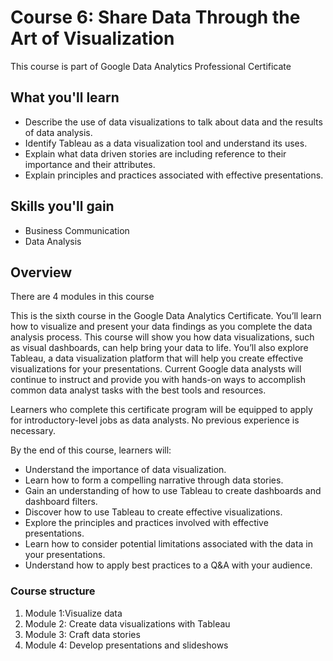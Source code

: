 # Course 6: Share Data Through the Art of Visualization

This course is part of Google Data Analytics Professional Certificate

## What you'll learn

- Describe the use of data visualizations to talk about data and the results of data analysis.
- Identify Tableau as a data visualization tool and understand its uses.
- Explain what data driven stories are including reference to their importance and their attributes.
- Explain principles and practices associated with effective presentations.

## Skills you'll gain

- Business Communication
- Data Analysis

## Overview

There are 4 modules in this course

This is the sixth course in the Google Data Analytics Certificate. You’ll learn how to visualize and present your data findings as you complete the data analysis process. This course will show you how data visualizations, such as visual dashboards, can help bring your data to life. You’ll also explore Tableau, a data visualization platform that will help you create effective visualizations for your presentations. Current Google data analysts will continue to instruct and provide you with hands-on ways to accomplish common data analyst tasks with the best tools and resources.

Learners who complete this certificate program will be equipped to apply for introductory-level jobs as data analysts. No previous experience is necessary.

By the end of this course, learners will:

- Understand the importance of data visualization.
- Learn how to form a compelling narrative through data stories.
- Gain an understanding of how to use Tableau to create dashboards and dashboard filters.
- Discover how to use Tableau to create effective visualizations.
- Explore the principles and practices involved with effective presentations.
- Learn how to consider potential limitations associated with the data in your presentations.
- Understand how to apply best practices to a Q&A with your audience.

### Course structure

1. Module 1:Visualize data
2. Module 2: Create data visualizations with Tableau
3. Module 3: Craft data stories
4. Module 4: Develop presentations and slideshows